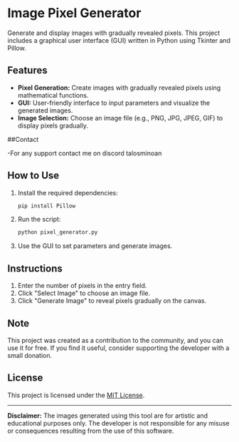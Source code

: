 # Image Pixel Generator

Generate and display images with gradually revealed pixels. This project includes a graphical user interface (GUI) written in Python using Tkinter and Pillow.

## Features

- **Pixel Generation:** Create images with gradually revealed pixels using mathematical functions.
- **GUI:** User-friendly interface to input parameters and visualize the generated images.
- **Image Selection:** Choose an image file (e.g., PNG, JPG, JPEG, GIF) to display pixels gradually.


##Contact

-For any support contact me on discord talosminoan

## How to Use

1. Install the required dependencies:
    ```bash
    pip install Pillow
    ```

2. Run the script:
    ```bash
    python pixel_generator.py
    ```

3. Use the GUI to set parameters and generate images.

## Instructions

1. Enter the number of pixels in the entry field.
2. Click "Select Image" to choose an image file.
3. Click "Generate Image" to reveal pixels gradually on the canvas.

## Note

This project was created as a contribution to the community, and you can use it for free. If you find it useful, consider supporting the developer with a small donation.

## License

This project is licensed under the [MIT License](https://github.com/TalosTheMinoan/Pixel-image-generator/blob/main/licence.txt).

---

**Disclaimer:** The images generated using this tool are for artistic and educational purposes only. The developer is not responsible for any misuse or consequences resulting from the use of this software.
